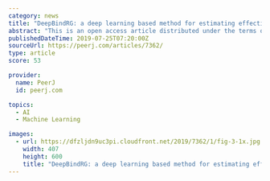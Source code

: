 ```yaml
---
category: news
title: "DeepBindRG: a deep learning based method for estimating effective protein–ligand affinity"
abstract: "This is an open access article distributed under the terms of the Creative Commons Attribution License, which permits unrestricted use, distribution, reproduction and adaptation in any medium and for any purpose provided that it is properly attributed."
publishedDateTime: 2019-07-25T07:20:00Z
sourceUrl: https://peerj.com/articles/7362/
type: article
score: 53

provider:
  name: PeerJ
  id: peerj.com

topics:
  - AI
  - Machine Learning

images:
  - url: https://dfzljdn9uc3pi.cloudfront.net/2019/7362/1/fig-3-1x.jpg
    width: 407
    height: 600
    title: "DeepBindRG: a deep learning based method for estimating effective protein–ligand affinity"
---
```

